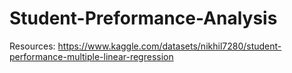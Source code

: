 # Student-Preformance-Analysis
Resources: https://www.kaggle.com/datasets/nikhil7280/student-performance-multiple-linear-regression
